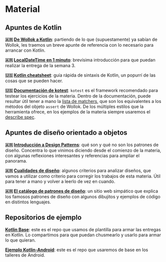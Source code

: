 # Material

## Apuntes de Kotlin

**:argentina: [De Wollok a Kotlin](https://github.com/obj2-unahur/apuntes/blob/master/kotlin-guia-rapida.md)**: partiendo de lo que (supuestamente) ya sabían de Wollok, les traemos un breve apunte de referencia con lo necesario para arrancar con Kotlin.

**:argentina: [LocalDateTime en 1 minuto](https://github.com/obj2-unahur/apuntes/blob/master/local-datetime-guia-rapidisima.md)**: brevísima introducción para que puedan realizar la entrega de la semana 3.

**:us: [Kotlin cheatsheet](https://devhints.io/kotlin)**: guía rápida de sintaxis de Kotlin, un popurrí de las cosas que se pueden hacer.

**:us: [Documentación de kotest](https://kotest.io)**: `kotest` es el framework recomendado para testear los ejercicios de la materia. Dentro de la documentación, puede resultar útil tener a mano la [lista de matchers](https://kotest.io/matchers/core/), que son los equivalentes a los métodos del objeto `assert` de Wollok. De los múltiples estilos que la herramienta ofrece, en los ejemplos de la materia siempre usaremos el [describe spec](https://kotest.io/styles/#describe-spec).

## Apuntes de diseño orientado a objetos

**:argentina: [Introducción a Design Patterns](https://docs.google.com/document/d/1uXPhuAKXa4wzcIhriFfnI53aB311jOZtcKfTDuiKQ8Y/edit?usp=sharing)**: qué son y qué no son los patrones de diseño. Concentra lo que vinimos diciendo desde el comienzo de la materia, con algunas reflexiones interesantes y referencias para ampliar el panorama.

**:argentina: [Cualidades de diseño](https://docs.google.com/document/d/14HdvHvS33WqYb6Ak0BGa0IeCTbzeCRSDKs-1Ot-qLDw/edit?usp=sharing)**: algunos criterios para analizar diseños, que vamos a utilizar como criterio para corregir los trabajos de esta materia. Útil para tener a mano y volver a leerlo de vez en cuando.

**:argentina: [El catálogo de patrones de diseño](https://refactoring.guru/es/design-patterns/catalog)**: un sitio web simpático que explica los famosos patrones de diseño con algunos dibujitos y ejemplos de código en distintos lenguajes.

## Repositorios de ejemplo

**[Kotlin Base](https://github.com/obj2-unahur/kotlin-base)**: este es el repo que usamos de plantilla para armar las entregas en Kotlin. Lo compartimos para que puedan chusmearlo y usarlo para armar lo que quieran.

**[Ejemplo Kotlin-Android](https://github.com/obj2-unahur/android-proyecto-ejemplo)**: este es el repo que usaremos de base en los talleres de Android.
